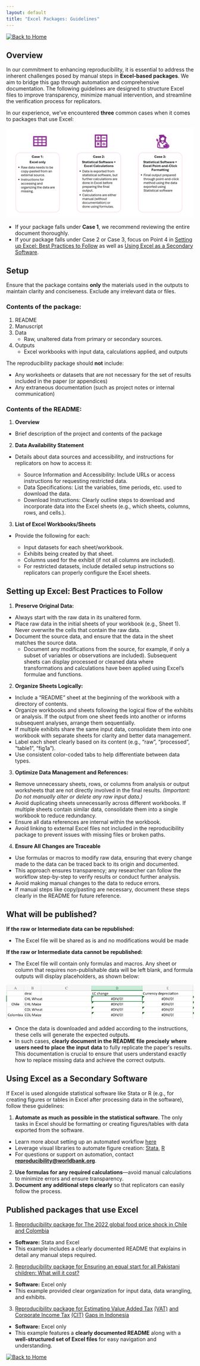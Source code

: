 ```yaml
---
layout: default
title: "Excel Packages: Guidelines"
---
```


[![Back to Home](https://img.shields.io/badge/Back_to-Home-blue)](../index.md)

## Overview

In our commitment to enhancing reproducibility, it is essential to address the inherent challenges posed by manual steps in **Excel-based packages**. We aim to bridge this gap through automation and comprehensive documentation. The following guidelines are designed to structure Excel files to improve transparency, minimize manual intervention, and streamline the verification process for replicators.

In our experience, we’ve encountered **three** common cases when it comes to packages that use Excel:

![](../../img/excel_cases.png)

-   If your package falls under **Case 1**, we recommend reviewing the entire document thoroughly.
-   If your package falls under Case 2 or Case 3, focus on Point 4 in [Setting up Excel: Best Practices to Follow](#setting-up-excel-best-practices-to-follow) as well as [Using Excel as a Secondary Software](#using-excel-as-a-secondary-software).

## Setup

Ensure that the package contains **only** the materials used in the outputs to maintain clarity and conciseness. Exclude any irrelevant data or files.

### Contents of the package:
1.  README
2. Manuscript
3.  Data
	- Raw, unaltered data from primary or secondary sources.
4.  Outputs
	- Excel workbooks with input data, calculations applied, and outputs

The reproducibility package should **not** include:

-   Any worksheets or datasets that are not necessary for the set of results included in the paper  (or appendices)
-   Any extraneous documentation  (such as project notes or internal communication)

### Contents of the README:

1. **Overview**
- Brief description of the project and contents of the package

2. **Data Availability Statement**

- Details about data sources and accessibility, and instructions for replicators on how to access it:

	- Source Information and Accessibility: Include URLs or access instructions for requesting restricted data.
	- Data Specifications: List the variables, time periods, etc. used to download the data.
	- Download Instructions: Clearly outline steps to download and incorporate data into the Excel sheets (e.g., which sheets, columns, rows, and cells.).

3.  **List of Excel Workbooks/Sheets**
- Provide the following for each:

    - Input datasets for each sheet/workbook.
	- Exhibits being created by that sheet.
	- Columns used for the exhibit  (if not all columns are included).
	- For restricted datasets, include detailed setup instructions so replicators can properly configure the Excel sheets.


## Setting up Excel: Best Practices to Follow

1.  **Preserve Original Data:**

-   Always start with the raw data in its unaltered form.
-   Place raw data in the initial sheets of your workbook  (e.g., Sheet 1).  Never overwrite the cells  that contain the raw data.
-   Document the source data, and ensure that the data in the sheet matches the source data.
	- Document any modifications from the source, for example, if only a subset of variables or observations are included). Subsequent sheets can display processed or cleaned data where transformations and calculations have been applied using Excel’s formulae and functions.

2.  **Organize Sheets Logically:**

-   Include a  “README” sheet at the beginning of the workbook with a directory of contents.
-   Organize workbooks and sheets following the logical flow of the exhibits or analysis. If the output from one sheet feeds into another or informs subsequent analyses, arrange them sequentially.
-   If multiple exhibits share the same input data, consolidate them into one workbook with separate sheets for clarity and better data management.
-   Label each sheet clearly based on its content  (e.g.,  “raw”,  “processed”,  “table1”,  “fig1a”).
-   Use consistent color-coded tabs to help differentiate between data types.

3.  **Optimize Data Management and References:**

-   Remove unnecessary sheets, rows, or columns from analysis or output worksheets that are not directly involved in the final results.  _(Important:_ _Do not manually alter or delete any raw input data.)_
-   Avoid duplicating sheets unnecessarily across different workbooks. If multiple sheets contain similar data, consolidate them into a single workbook to reduce redundancy.
-   Ensure all data references are internal within the workbook.
-   Avoid linking to external Excel files not included in the reproducibility package to prevent issues with missing files or broken paths.

  

4.  **Ensure All Changes are Traceable**

-   Use formulas or macros to modify raw data, ensuring that every change made to the data can be traced back to its origin and documented.
-   This approach ensures transparency; any researcher can follow the workflow step-by-step to verify results or conduct further analysis.
-   Avoid making manual changes to the data to reduce errors.
-   If manual steps like copy/pasting are necessary, document these steps clearly in the README for future reference.

## What will be published?

**If the raw or Intermediate data can be republished:**

-   The Excel file will be shared as is and no modifications would be made

  

**If the raw or Intermediate data cannot be republished:**

-   The Excel file will contain only formulas and macros. Any sheet or column that requires non-publishable data will be left blank, and formula outputs will display placeholders, as shown below:

![](../../img/excel_upload.png)

-   Once the data is downloaded and added according to the instructions, these cells will generate the expected outputs.
-   In such cases, **clearly document in the README file** **precisely** **where users need to** **place** **the** **input** **data** to fully replicate the paper's results. This documentation is crucial to ensure that users understand exactly how to replace missing data and achieve the correct outputs.

## Using Excel as a Secondary Software

If Excel is used alongside statistical software like Stata or R  (e.g., for creating figures or tables in Excel after processing data in the software), follow these guidelines:

  

1.  **Automate as much as possible in the statistical software**. The only tasks in Excel should be formatting or creating figures/tables with data exported from the software.

-   Learn more about setting up an automated workflow [here](https://osf.io/aupxy)
-   Leverage visual libraries to automate figure creation: [Stata](https://worldbank.github.io/stata-visual-library/index.html), [R](https://worldbank.github.io/r-econ-visual-library/)
-   For questions or support on automation, contact [**reproducibility@worldbank.org**](mailto:reproducibility@worldbank.org).

2.  **Use formulas for any required calculations**—avoid manual calculations to minimize errors and ensure transparency.
3.  **Document any additional steps clearly** so that replicators can easily follow the process.

## Published packages that use Excel

1.  [Reproducibility package for The 2022 global food price shock in Chile and Colombia](https://reproducibility.worldbank.org/index.php/catalog/157/study-description)

-   **Software:** Stata and Excel
-   This example includes a clearly documented README that explains in detail any manual steps required.

  

2.  [Reproducibility package for Ensuring an equal start for all Pakistani children: What will it cost?](https://reproducibility.worldbank.org/index.php/catalog/133/study-description)

-   **Software:** Excel only
-   This example provided clear organization for input data, data wrangling, and exhibits.

  

3.  [Reproducibility package for Estimating Value Added Tax](https://reproducibility.worldbank.org/index.php/catalog/212)  [(VAT)](https://reproducibility.worldbank.org/index.php/catalog/212) [and Corporate Income Tax](https://reproducibility.worldbank.org/index.php/catalog/212)  [(CIT)](https://reproducibility.worldbank.org/index.php/catalog/212) [Gaps in Indonesia](https://reproducibility.worldbank.org/index.php/catalog/212)

-   **Software:** Excel only
-   This example features a **clearly documented README** along with a **well-structured set of Excel files** for easy navigation and understanding.

[![Back to Home](https://img.shields.io/badge/Back_to-Home-blue)](../index.md)
